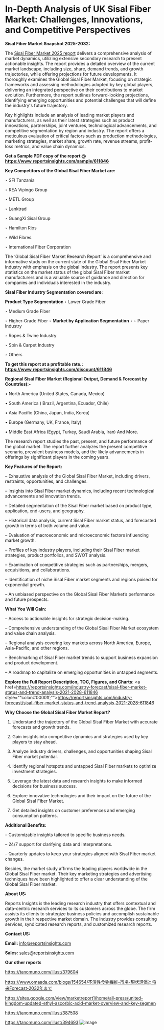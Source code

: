 # In-Depth Analysis of UK Sisal Fiber Market: Challenges, Innovations, and Competitive Perspectives

<strong>Sisal Fiber Market Snapshot 2025-2032:</strong>

The <a href=https://www.reportsinsights.com/sample/611846>Sisal Fiber Market 2025 report</a> delivers a comprehensive analysis of market dynamics, utilizing extensive secondary research to present actionable insights. The report provides a detailed overview of the current market landscape, including size, share, demand trends, and growth trajectories, while offering projections for future developments. It thoroughly examines the Global Sisal Fiber Market, focusing on strategic frameworks and assessing methodologies adopted by key global players, delivering an integrated perspective on their contributions to market evolution. Furthermore, the report outlines forward-looking projections, identifying emerging opportunities and potential challenges that will define the industry's future trajectory.

Key highlights include an analysis of leading market players and manufacturers, as well as their latest strategies such as product innovations, partnerships, joint ventures, technological advancements, and competitive segmentation by region and industry. The report offers a meticulous evaluation of critical factors such as production methodologies, marketing strategies, market share, growth rate, revenue streams, profit-loss metrics, and value chain dynamics.

<strong>Get a Sample PDF copy of the report @ <a href=https://www.reportsinsights.com/sample/611846 style=color:#0000ff;>https://www.reportsinsights.com/sample/611846</a></strong>

<strong>Key Competitors of the Global Sisal Fiber Market are:</strong>

‣ SFI Tanzania

‣ REA Vipingo Group

‣ METL Group

‣ Lanktrad

‣ GuangXi Sisal Group

‣ Hamilton Rios

‣ Wild Fibres

‣ International Fiber Corporation

The ‘Global Sisal Fiber Market Research Report’ is a comprehensive and informative study on the current state of the Global Sisal Fiber Market industry with emphasis on the global industry. The report presents key statistics on the market status of the global Sisal Fiber market manufacturers and is a valuable source of guidance and direction for companies and individuals interested in the industry.

<strong>Sisal Fiber Industry Segmentation covered are:</strong>

<strong>Product Type Segmentation</strong>
‣
Lower Grade Fiber

‣ Medium Grade Fiber

‣ Higher-Grade Fiber
‣ 
<strong>Market by Application Segmentation</strong>
‣
‣  Paper Industry

‣ Ropes & Twine Industry

‣ Spin & Carpet Industry

‣ Others

<strong>To get this report at a profitable rate.: <a href=https://www.reportsinsights.com/discount/611846 style=color:#0000ff;>https://www.reportsinsights.com/discount/611846</a></strong>

<strong>Regional Sisal Fiber Market (Regional Output, Demand &amp; Forecast by Countries):-</strong>

• North America (United States, Canada, Mexico)

• South America ( Brazil, Argentina, Ecuador, Chile)

• Asia Pacific (China, Japan, India, Korea)

• Europe (Germany, UK, France, Italy)

• Middle East Africa (Egypt, Turkey, Saudi Arabia, Iran) And More.

The research report studies the past, present, and future performance of the global market. The report further analyzes the present competitive scenario, prevalent business models, and the likely advancements in offerings by significant players in the coming years.

<strong>Key Features of the Report:</strong>

– Exhaustive analysis of the Global Sisal Fiber Market, including drivers, restraints, opportunities, and challenges.

– Insights into Sisal Fiber market dynamics, including recent technological advancements and innovation trends.

– Detailed segmentation of the Sisal Fiber market based on product type, application, end-users, and geography.

– Historical data analysis, current Sisal Fiber market status, and forecasted growth in terms of both volume and value.

– Evaluation of macroeconomic and microeconomic factors influencing market growth.

– Profiles of key industry players, including their Sisal Fiber market strategies, product portfolios, and SWOT analysis.

– Examination of competitive strategies such as partnerships, mergers, acquisitions, and collaborations.

– Identification of niche Sisal Fiber market segments and regions poised for exponential growth.

– An unbiased perspective on the Global Sisal Fiber Market’s performance and future prospects.

<strong>What You Will Gain:</strong>

– Access to actionable insights for strategic decision-making.

– Comprehensive understanding of the Global Sisal Fiber Market ecosystem and value chain analysis.

– Regional analysis covering key markets across North America, Europe, Asia-Pacific, and other regions.

– Benchmarking of Sisal Fiber market trends to support business expansion and product development.

– A roadmap to capitalize on emerging opportunities in untapped segments.

<strong>Explore the Full Report Description, TOC, Figures, and Charts:</strong>
<a href=https://reportsinsights.com/industry-forecast/sisal-fiber-market-status-and-trend-analysis-2021-2028-611846 style=""color:#0000ff;"">https://reportsinsights.com/industry-forecast/sisal-fiber-market-status-and-trend-analysis-2021-2028-611846</a>

<strong>Why Choose the Global Sisal Fiber Market Report?</strong>

1. Understand the trajectory of the Global Sisal Fiber Market with accurate forecasts and growth trends.

2. Gain insights into competitive dynamics and strategies used by key players to stay ahead.

3. Analyze industry drivers, challenges, and opportunities shaping Sisal Fiber market potential.

4. Identify regional hotspots and untapped Sisal Fiber markets to optimize investment strategies.

5. Leverage the latest data and research insights to make informed decisions for business success.

6. Explore innovative technologies and their impact on the future of the Global Sisal Fiber Market.

7. Get detailed insights on customer preferences and emerging consumption patterns.

<strong>Additional Benefits:</strong>

– Customizable insights tailored to specific business needs.

– 24/7 support for clarifying data and interpretations.

– Quarterly updates to keep your strategies aligned with Sisal Fiber market changes.

Besides, the market study affirms the leading players worldwide in the Global Sisal Fiber market. Their key marketing strategies and advertising techniques have been highlighted to offer a clear understanding of the Global Sisal Fiber market.

<strong><strong>About US</strong>:</strong>

Reports Insights is the leading research industry that offers contextual and data-centric research services to its customers across the globe. The firm assists its clients to strategize business policies and accomplish sustainable growth in their respective market domain. The industry provides consulting services, syndicated research reports, and customized research reports.

<strong>Contact US:</strong>

<p class=><b>Email:</b> <a href=mailto:info@reportsinsights.com>info@reportsinsights.com</a></p>
<p class=><b>Sales:</b> <a href=mailto:sales@reportsinsights.com>sales@reportsinsights.com</a></p>

<strong>Our other reports</strong>

<a href=https://tanomuno.com/illust/379604>https://tanomuno.com/illust/379604</a>

<a href=https://www.omaada.com/blogs/154654/不溶性食物繊維-市場-現状評価と将来Forecast-2032年まで>https://www.omaada.com/blogs/154654/不溶性食物繊維-市場-現状評価と将来Forecast-2032年まで</a>

<a href=https://sites.google.com/view/marketreport1/home/all-press/united-kingdom-updated-ethyl-ascorbic-acid-market-overview-and-key-segmen>https://sites.google.com/view/marketreport1/home/all-press/united-kingdom-updated-ethyl-ascorbic-acid-market-overview-and-key-segmen</a>

<a href=https://tanomuno.com/illust/387508>https://tanomuno.com/illust/387508</a>

<a href=https://tanomuno.com/illust/394693>https://tanomuno.com/illust/394693</a>
![image](https://github.com/user-attachments/assets/ed54f86d-294d-4173-b4df-26f29c2d03b4)

